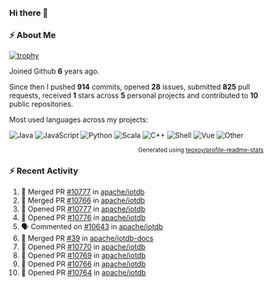### Hi there 👋

### :zap: About Me

[![trophy](https://github-profile-trophy.vercel.app/?username=HTHou&theme=onedark)](https://github.com/ryo-ma/github-profile-trophy)
   
Joined Github **6** years ago.

Since then I pushed **914** commits, opened **28** issues, submitted **825** pull requests, received **1** stars across **5** personal projects and contributed to **10** public repositories.

Most used languages across my projects:

![Java](https://img.shields.io/static/v1?style=flat-square&label=%E2%A0%80&color=555&labelColor=%23b07219&message=Java%EF%B8%B194.4%25)
![JavaScript](https://img.shields.io/static/v1?style=flat-square&label=%E2%A0%80&color=555&labelColor=%23f1e05a&message=JavaScript%EF%B8%B11.4%25)
![Python](https://img.shields.io/static/v1?style=flat-square&label=%E2%A0%80&color=555&labelColor=%233572A5&message=Python%EF%B8%B10.7%25)
![Scala](https://img.shields.io/static/v1?style=flat-square&label=%E2%A0%80&color=555&labelColor=%23c22d40&message=Scala%EF%B8%B10.6%25)
![C++](https://img.shields.io/static/v1?style=flat-square&label=%E2%A0%80&color=555&labelColor=%23f34b7d&message=C%2B%2B%EF%B8%B10.6%25)
![Shell](https://img.shields.io/static/v1?style=flat-square&label=%E2%A0%80&color=555&labelColor=%2389e051&message=Shell%EF%B8%B10.4%25)
![Vue](https://img.shields.io/static/v1?style=flat-square&label=%E2%A0%80&color=555&labelColor=%2341b883&message=Vue%EF%B8%B10.3%25)
![Other](https://img.shields.io/static/v1?style=flat-square&label=%E2%A0%80&color=555&labelColor=%23ededed&message=Other%EF%B8%B11.2%25)

<p align="right"><sub>Generated using <a href="https://github.com/marketplace/actions/profile-readme-stats">teoxoy/profile-readme-stats</a></sub></p>


<!--![](https://github.com/HTHou/HTHou/blob/output/github-contribution-grid-snake.svg)-->

<!--![Haonan Hou's github stats](https://github-readme-stats.vercel.app/api?username=HTHou&count_private=true&show_icons=true&theme=onedark)-->

<!--![Haonan Hou's wakatime stats](https://github-readme-stats.vercel.app/api/wakatime?username=HTHou&layout=compact&theme=onedark)-->

<!--![Top Langs](https://github-readme-stats.vercel.app/api/top-langs/?username=HTHou&theme=onedark&layout=compact)-->

### :zap: Recent Activity
<!--START_SECTION:activity-->
1. 🎉 Merged PR [#10777](https://github.com/apache/iotdb/pull/10777) in [apache/iotdb](https://github.com/apache/iotdb)
2. 🎉 Merged PR [#10766](https://github.com/apache/iotdb/pull/10766) in [apache/iotdb](https://github.com/apache/iotdb)
3. 💪 Opened PR [#10777](https://github.com/apache/iotdb/pull/10777) in [apache/iotdb](https://github.com/apache/iotdb)
4. 💪 Opened PR [#10776](https://github.com/apache/iotdb/pull/10776) in [apache/iotdb](https://github.com/apache/iotdb)
5. 🗣 Commented on [#10643](https://github.com/apache/iotdb/issues/10643#issuecomment-1664854823) in [apache/iotdb](https://github.com/apache/iotdb)
6. 🎉 Merged PR [#39](https://github.com/apache/iotdb-docs/pull/39) in [apache/iotdb-docs](https://github.com/apache/iotdb-docs)
7. 💪 Opened PR [#10770](https://github.com/apache/iotdb/pull/10770) in [apache/iotdb](https://github.com/apache/iotdb)
8. 💪 Opened PR [#10769](https://github.com/apache/iotdb/pull/10769) in [apache/iotdb](https://github.com/apache/iotdb)
9. 💪 Opened PR [#10766](https://github.com/apache/iotdb/pull/10766) in [apache/iotdb](https://github.com/apache/iotdb)
10. 💪 Opened PR [#10764](https://github.com/apache/iotdb/pull/10764) in [apache/iotdb](https://github.com/apache/iotdb)
<!--END_SECTION:activity-->

<!--
**HTHou/HTHou** is a ✨ _special_ ✨ repository because its `README.md` (this file) appears on your GitHub profile.

Here are some ideas to get you started:

- 🔭 I’m currently working on ...
- 🌱 I’m currently learning ...
- 👯 I’m looking to collaborate on ...
- 🤔 I’m looking for help with ...
- 💬 Ask me about ...
- 📫 How to reach me: ...
- 😄 Pronouns: ...
- ⚡ Fun fact: ...
-->

